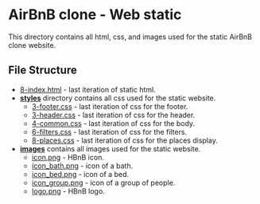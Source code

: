 # AirBnB clone - Web static
This directory contains all html, css, and images used for the static AirBnB clone website.
## File Structure
- [8-index.html](8-index.html) - last iteration of static html.
- **[styles](styles)** directory contains all css used for the static website.
  - [3-footer.css](styles/3-footer.css) - last iteration of css for the footer.
  - [3-header.css](styles/3-fheader.css) - last iteration of css for the header.
  - [4-common.css](styles/4-common.css) - last iteration of css for the body.
  - [6-filters.css](styles/6-filters.css) - last iteration of css for the filters.
  - [8-places.css](styles/8-places.css) - last iteration of css for the places display.
- **[images](images)** contains all images used for the static website.
  - [icon.png](images/icon.png) - HBnB icon.
  - [icon_bath.png](images/icon_bath.png) - icon of a bath.
  - [icon_bed.png](images/icon_bed.png) - icon of a bed.
  - [icon_group.png](images/icon_group.png) - icon of a group of people.
  - [logo.png](images/logo.png) - HBnB logo.
